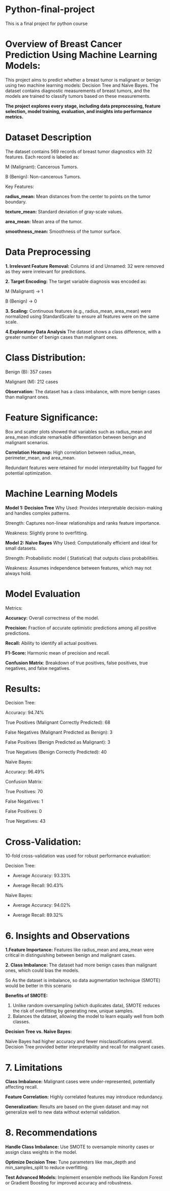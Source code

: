 # Python-final-project
This is a final project for python course
# Overview of Breast Cancer Prediction Using Machine Learning Models:
This project aims to predict whether a breast tumor is malignant or benign using two machine learning models: Decision Tree and Naïve Bayes. The dataset contains diagnostic measurements of breast tumors, and the models are trained to classify tumors based on these measurements.

**The project explores every stage, including data preprocessing, feature selection, model training, evaluation, and insights into performance metrics.**

# Dataset Description
The dataset contains 569 records of breast tumor diagnostics with 32 features. Each record is labeled as:

M (Malignant): Cancerous Tumors.

B (Benign): Non-cancerous Tumors.

Key Features:

 **radius_mean:** Mean distances from the center to points on the tumor boundary.
 
**texture_mean:** Standard deviation of gray-scale values.

**area_mean:** Mean area of the tumor.

**smoothness_mean:** Smoothness of the tumor surface.

# Data Preprocessing
**1. Irrelevant Feature Removal:**
Columns id and Unnamed: 32 were removed as they were irrelevant for predictions.

**2. Target Encoding:**
The target variable diagnosis was encoded as:

M (Malignant) → 1

B (Benign) → 0

**3. Scaling:**
Continuous features (e.g., radius_mean, area_mean) were normalized using StandardScaler to ensure all features were on the same scale.

**4.Exploratory Data Analysis**
The dataset shows a class difference, with a greater number of benign cases than malignant ones.

# Class Distribution:

Benign (B): 357 cases

Malignant (M): 212 cases

**Observation:** The dataset has a class imbalance, with more benign cases than malignant ones.

# Feature Significance:
Box and scatter plots showed that variables such as radius_mean and area_mean indicate remarkable differentiation between benign and malignant scenarios.

**Correlation Heatmap:**
High correlation between radius_mean, perimeter_mean, and area_mean.

Redundant features were retained for model interpretability but flagged for potential optimization.

# Machine Learning Models

**Model 1: Decision Tree**
Why Used:
Provides interpretable decision-making and handles complex patterns.

Strength:
Captures non-linear relationships and ranks feature importance.

Weakness:
Slightly prone to overfitting.

**Model 2: Naïve Bayes**
Why Used:
Computationally efficient and ideal for small datasets.

Strength:
Probabilistic model ( Statistical)  that outputs class probabilities.

Weakness:
Assumes independence between features, which may not always hold.

# Model Evaluation

Metrics:

**Accuracy:** Overall correctness of the model.

**Precision:** Fraction of accurate optimistic predictions among all positive predictions.

**Recall:** Ability to identify all actual positives.

**F1-Score:** Harmonic mean of precision and recall.

**Confusion Matrix**: Breakdown of true positives, false positives, true negatives, and false negatives.

# Results:

Decision Tree:

Accuracy: 94.74%

True Positives (Malignant Correctly Predicted): 68

False Negatives (Malignant Predicted as Benign): 3

False Positives (Benign Predicted as Malignant): 3

True Negatives (Benign Correctly Predicted): 40

Naïve Bayes:

Accuracy: 96.49%

Confusion Matrix:

True Positives: 70

False Negatives: 1

False Positives: 0

True Negatives: 43

# Cross-Validation:
10-fold cross-validation was used for robust performance evaluation:

Decision Tree:

* Average Accuracy: 93.33%
  
* Average Recall: 90.43%
  
Naïve Bayes:

* Average Accuracy: 94.02%
  
* Average Recall: 89.32%
  
# 6. Insights and Observations

**1.Feature Importance:**
Features like radius_mean and area_mean were critical in distinguishing between benign and malignant cases.

**2. Class Imbalance:**
The dataset had more benign cases than malignant ones, which could bias the models.

So As the dataset is imbalance, so data augmentation technique (SMOTE) would be better in this scenario

**Benefits of SMOTE:**
1. Unlike random oversampling (which duplicates data), SMOTE reduces the risk of overfitting by generating new, unique samples.
2.  Balances the dataset, allowing the model to learn equally well from both classes.
  
   **Decision Tree vs. Naïve Bayes:**

Naïve Bayes had higher accuracy and fewer misclassifications overall.
Decision Tree provided better interpretability and recall for malignant cases.

# 7. Limitations

**Class Imbalance:**
Malignant cases were under-represented, potentially affecting recall.

**Feature Correlation:**
Highly correlated features may introduce redundancy.

**Generalization:**
Results are based on the given dataset and may not generalize well to new data without external validation.

# 8. Recommendations

**Handle Class Imbalance:**
Use SMOTE to oversample minority cases or assign class weights in the model.

**Optimize Decision Tree:**
Tune parameters like max_depth and min_samples_split to reduce overfitting.

**Test Advanced Models:**
Implement ensemble methods like Random Forest or Gradient Boosting for improved accuracy and robustness.
